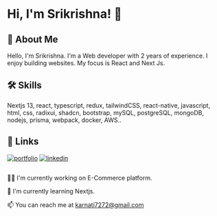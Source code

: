 
# Hi, I'm Srikrishna! 👋


## 🚀 About Me
Hello, I'm Srikrishna. I'm a Web developer with 2 years of experience. I enjoy building websites. My focus is React and Next Js.


## 🛠 Skills
Nextjs 13, react, typescript, redux, tailwindCSS, react-native, javascript, html, css, radixui, shadcn, bootstrap, mySQL, postgreSQL, mongoDB, nodejs, prisma, webpack, docker, AWS..


## 🔗 Links
[![portfolio](https://img.shields.io/badge/my_portfolio-000?style=for-the-badge&logo=ko-fi&logoColor=white)](https://srikrishna-karnati-portfolio.vercel.app/)
[![linkedin](https://img.shields.io/badge/linkedin-0A66C2?style=for-the-badge&logo=linkedin&logoColor=white)](https://www.linkedin.com/in/srikrishna-karnati-309706182/)



## 
👩‍💻 I'm currently working on E-Commerce platform.

🧠 I'm currently learning Nextjs.


📫 You can reach me at karnati7272@gmail.com





